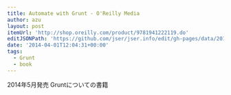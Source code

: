 ```yaml
---
title: Automate with Grunt - O'Reilly Media
author: azu
layout: post
itemUrl: 'http://shop.oreilly.com/product/9781941222119.do'
editJSONPath: 'https://github.com/jser/jser.info/edit/gh-pages/data/2014/04/index.json'
date: '2014-04-01T12:04:31+00:00'
tags:
  - Grunt
  - book
---
```

2014年5月発売
Gruntについての書籍
